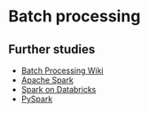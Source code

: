 # Batch processing



## Further studies
* [Batch Processing Wiki](https://en.wikipedia.org/wiki/Batch_processing)
* [Apache Spark](../../Apache-Spark/README.md)
* [Spark on Databricks](https://docs.databricks.com/getting-started/spark/index.html)
* [PySpark](https://databricks.com/glossary/pyspark)